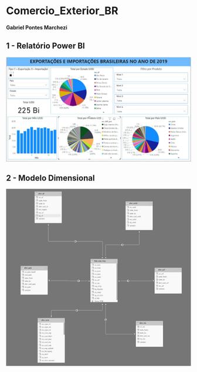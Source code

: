 # Comercio_Exterior_BR

#### Gabriel Pontes Marchezi


## 1 - Relatório Power BI

![PBI_1](https://raw.githubusercontent.com/gmarchezi/Comercio_Exterior_BR/master/IMG_PBI_2019.JPG)


## 2 - Modelo Dimensional

![PBI_2](https://raw.githubusercontent.com/gmarchezi/Comercio_Exterior_BR/master/IMG_PBI_2019_2.JPG)

